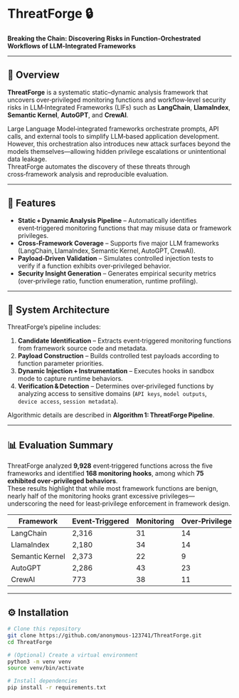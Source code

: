 # ThreatForge 🔒  
**Breaking the Chain: Discovering Risks in Function‑Orchestrated Workflows of LLM‑Integrated Frameworks**

---

## 📘 Overview
**ThreatForge** is a systematic static–dynamic analysis framework that uncovers over‑privileged monitoring functions and workflow‑level security risks in LLM‑Integrated Frameworks (LIFs) such as **LangChain**, **LlamaIndex**, **Semantic Kernel**, **AutoGPT**, and **CrewAI**.

Large Language Model‑integrated frameworks orchestrate prompts, API calls, and external tools to simplify LLM‑based application development. However, this orchestration also introduces new attack surfaces beyond the models themselves—allowing hidden privilege escalations or unintentional data leakage.  
ThreatForge automates the discovery of these threats through cross‑framework analysis and reproducible evaluation.

---

## 🚀 Features
- **Static + Dynamic Analysis Pipeline** – Automatically identifies event‑triggered monitoring functions that may misuse data or framework privileges.  
- **Cross‑Framework Coverage** – Supports five major LLM frameworks (LangChain, LlamaIndex, Semantic Kernel, AutoGPT, CrewAI).  
- **Payload‑Driven Validation** – Simulates controlled injection tests to verify if a function exhibits over‑privileged behavior.  
- **Security Insight Generation** – Generates empirical security metrics (over‑privilege ratio, function enumeration, runtime profiling).  

---

## 🧰 System Architecture
ThreatForge’s pipeline includes:
1. **Candidate Identification** – Extracts event‑triggered monitoring functions from framework source code and metadata.  
2. **Payload Construction** – Builds controlled test payloads according to function parameter priorities.  
3. **Dynamic Injection + Instrumentation** – Executes hooks in sandbox mode to capture runtime behaviors.  
4. **Verification & Detection** – Determines over‑privileged functions by analyzing access to sensitive domains (`API keys`, `model outputs`, `device access`, `session metadata`).  

Algorithmic details are described in **Algorithm 1: ThreatForge Pipeline**.

---

## 📊 Evaluation Summary
ThreatForge analyzed **9,928** event‑triggered functions across the five frameworks and identified **168 monitoring hooks**, among which **75 exhibited over‑privileged behaviors**.  
These results highlight that while most framework functions are benign, nearly half of the monitoring hooks grant excessive privileges—underscoring the need for least‑privilege enforcement in framework design.

| Framework | Event‑Triggered | Monitoring | Over‑Privileged | Ratio |
|------------|----------------|-------------|-----------------|--------|
| LangChain | 2,316 | 31 | 14 | 47.37 % |
| LlamaIndex | 2,180 | 34 | 14 | 41.18 % |
| Semantic Kernel | 2,373 | 22 | 9 | 40.91 % |
| AutoGPT | 2,286 | 43 | 23 | 53.49 % |
| CrewAI | 773 | 38 | 11 | 28.95 % |

---

## ⚙️ Installation
```bash
# Clone this repository
git clone https://github.com/anonymous-123741/ThreatForge.git
cd ThreatForge

# (Optional) Create a virtual environment
python3 -m venv venv
source venv/bin/activate

# Install dependencies
pip install -r requirements.txt
